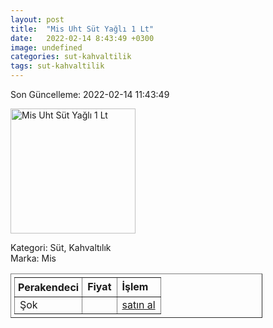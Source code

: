 ```yaml
---
layout: post
title:  "Mis Uht Süt Yağlı 1 Lt"
date:   2022-02-14 8:43:49 +0300
image: undefined
categories: sut-kahvaltilik
tags: sut-kahvaltilik
---
```


Son Güncelleme: 2022-02-14 11:43:49

<img src="undefined" width="200" alt="Mis Uht Süt Yağlı 1 Lt" />

Kategori: Süt, Kahvaltılık
<br />
Marka: Mis

<table border="1" style="padding: 5px;width:80%;">
  <tr>
    <td style="padding: 5px;"><strong>Perakendeci</strong></td>
    <td><strong>Fiyat</strong></td>
    <td><strong>İşlem</strong></td>
  </tr>
  <tr>
              <td>Şok</td>
              <td></td>
              <td><a target="_blank" href="https://www.sokmarket.com.tr/uht-sut-yagli-1-lt-p-3582/">satın al</a></td>
            </tr>
</table>
